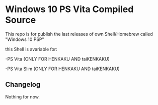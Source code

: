 # Windows 10 PS Vita Compiled Source

This repo is for publish the last releases of own Shell/Homebrew called "Windows 10 PSP"

this Shell is avariable for:
 
 -PS Vita (ONLY FOR HENKAKU AND taiKENKAKU)
 
 -PS Vita Slim (ONLY FOR HENKAKU AND taiKENKAKU)
  

Changelog
---------

Nothing for now.
